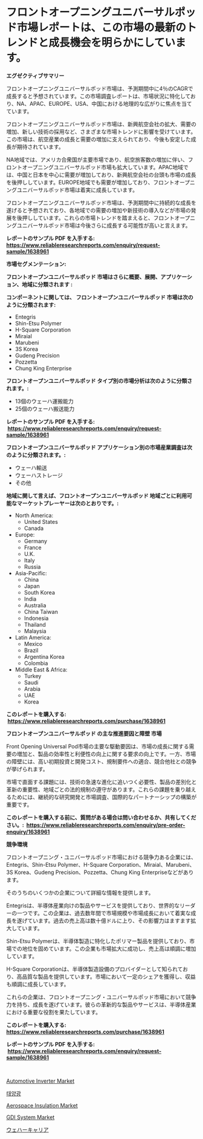 <p><h1>フロントオープニングユニバーサルポッド市場レポートは、この市場の最新のトレンドと成長機会を明らかにしています。</h1></p><p><strong>エグゼクティブサマリー</strong></p>
<p><p>フロントオープニングユニバーサルポッド市場は、予測期間中に4％のCAGRで成長すると予想されています。この市場調査レポートは、市場状況に特化しており、NA、APAC、EUROPE、USA、中国における地理的な広がりに焦点を当てています。</p><p>フロントオープニングユニバーサルポッド市場は、新興航空会社の拡大、需要の増加、新しい技術の採用など、さまざまな市場トレンドに影響を受けています。この市場は、航空産業の成長と需要の増加に支えられており、今後も安定した成長が期待されています。</p><p>NA地域では、アメリカ合衆国が主要市場であり、航空旅客数の増加に伴い、フロントオープニングユニバーサルポッド市場も拡大しています。APAC地域では、中国と日本を中心に需要が増加しており、新興航空会社の台頭も市場の成長を後押ししています。EUROPE地域でも需要が増加しており、フロントオープニングユニバーサルポッド市場は着実に成長しています。</p><p>フロントオープニングユニバーサルポッド市場は、予測期間中に持続的な成長を遂げると予想されており、各地域での需要の増加や新技術の導入などが市場の発展を後押ししています。これらの市場トレンドを踏まえると、フロントオープニングユニバーサルポッド市場は今後さらに成長する可能性が高いと言えます。</p></p>
<p><strong>レポートのサンプル PDF を入手する: <a href="https://www.reliableresearchreports.com/enquiry/request-sample/1638961">https://www.reliableresearchreports.com/enquiry/request-sample/1638961</a></strong></p>
<p><strong>市場セグメンテーション:</strong></p>
<p><strong> フロントオープンユニバーサルポッド 市場はさらに概要、展開、アプリケーション、地域に分類されます :</strong></p>
<p><strong>コンポーネントに関しては、 フロントオープンユニバーサルポッド 市場は次のように分類されます: &nbsp;</strong></p>
<p><ul><li>Entegris</li><li>Shin-Etsu Polymer</li><li>H-Square Corporation</li><li>Miraial</li><li>Marubeni</li><li>3S Korea</li><li>Gudeng Precision</li><li>Pozzetta</li><li>Chung King Enterprise</li></ul></p>
<p><strong> フロントオープンユニバーサルポッド タイプ別の市場分析は次のように分類されます。:</strong></p>
<p><ul><li>13個のウェーハ運搬能力</li><li>25個のウェーハ搬送能力</li></ul></p>
<p><strong>レポートのサンプル PDF を入手する: &nbsp;<a href="https://www.reliableresearchreports.com/enquiry/request-sample/1638961">https://www.reliableresearchreports.com/enquiry/request-sample/1638961</a></strong></p>
<p><strong> フロントオープンユニバーサルポッド アプリケーション別の市場産業調査は次のように分類されます。:</strong></p>
<p><ul><li>ウェーハ輸送</li><li>ウェーハストレージ</li><li>その他</li></ul></p>
<p><strong>地域に関して言えば、フロントオープンユニバーサルポッド 地域ごとに利用可能なマーケットプレーヤーは次のとおりです。:</strong></p>
<p><ul>
    <li>
        North America:
        <ul>
            <li>United States</li>
            <li>Canada</li>
        </ul>
    </li>
    <li>
        Europe:
        <ul>
            <li>Germany</li>
            <li>France</li>
            <li>U.K.</li>
            <li>Italy</li>
            <li>Russia</li>
        </ul>
    </li>
    <li>
        Asia-Pacific:
        <ul>
            <li>China</li>
            <li>Japan</li>
            <li>South Korea</li>
            <li>India</li>
            <li>Australia</li>
            <li>China Taiwan</li>
            <li>Indonesia</li>
            <li>Thailand</li>
            <li>Malaysia</li>
        </ul>
    </li>
    <li>
        Latin America:
        <ul>
            <li>Mexico</li>
            <li>Brazil</li>
            <li>Argentina Korea</li>
            <li>Colombia</li>
        </ul>
    </li>
    <li>
        Middle East & Africa:
        <ul>
            <li>Turkey</li>
            <li>Saudi</li>
            <li>Arabia</li>
            <li>UAE</li>
            <li>Korea</li>
        </ul>
    </li>
    </ul></p>
<p><strong>このレポートを購入する: &nbsp;<a href="https://www.reliableresearchreports.com/purchase/1638961">https://www.reliableresearchreports.com/purchase/1638961</a></strong></p>
<p><strong>フロントオープンユニバーサルポッド の主な推進要因と障壁 市場</strong></p>
<p><p>Front Opening Universal Pod市場の主要な駆動要因は、市場の成長に関する需要の増加と、製品の効率性と利便性の向上に関する要求の向上です。一方、市場の障壁には、高い初期投資と開発コスト、規制要件への適合、競合他社との競争が挙げられます。</p><p>市場で直面する課題には、技術の急速な進化に追いつく必要性、製品の差別化と革新の重要性、地域ごとの法的規制の遵守があります。これらの課題を乗り越えるためには、継続的な研究開発と市場調査、国際的なパートナーシップの構築が重要です。</p></p>
<p><strong>このレポートを購入する前に、質問がある場合は問い合わせるか、共有してください。:&nbsp; <a href="https://www.reliableresearchreports.com/enquiry/pre-order-enquiry/1638961">https://www.reliableresearchreports.com/enquiry/pre-order-enquiry/1638961</a></strong></p>
<p><strong>競争環境</strong></p>
<p><p>フロントオープニング・ユニバーサルポッド市場における競争力ある企業には、Entegris、Shin-Etsu Polymer、H-Square Corporation、Miraial、Marubeni、3S Korea、Gudeng Precision、Pozzetta、Chung King Enterpriseなどがあります。</p><p>そのうちのいくつかの企業について詳細な情報を提供します。</p><p>Entegrisは、半導体産業向けの製品やサービスを提供しており、世界的なリーダーの一つです。この企業は、過去数年間で市場規模や市場成長において着実な成長を遂げています。過去の売上高は数十億ドルに上り、その影響力はますます拡大しています。</p><p>Shin-Etsu Polymerは、半導体製造に特化したポリマー製品を提供しており、市場での地位を固めています。この企業も市場拡大に成功し、売上高は順調に増加しています。</p><p>H-Square Corporationは、半導体製造設備のプロバイダーとして知られており、高品質な製品を提供しています。市場において一定のシェアを獲得し、収益も順調に成長しています。</p><p>これらの企業は、フロントオープニング・ユニバーサルポッド市場において競争力を持ち、成長を遂げています。彼らの革新的な製品やサービスは、半導体産業における重要な役割を果たしています。</p></p>
<p><strong>このレポートを購入する: &nbsp; <a href="https://www.reliableresearchreports.com/purchase/1638961">https://www.reliableresearchreports.com/purchase/1638961</a></strong></p>
<p><strong>レポートのサンプル PDF を入手する: &nbsp;<a href="https://www.reliableresearchreports.com/enquiry/request-sample/1638961">https://www.reliableresearchreports.com/enquiry/request-sample/1638961</a></strong><strong></strong></p>
<p>&nbsp;</p>
<p><p><a href="https://issuu.com/reportprime-2/docs/automotive-inverter-market-size-2030.pptx">Automotive Inverter Market</a></p><p><a href="https://github.com/vsoq0zknh59/Market-Research-Report-List-1/blob/main/72944598452.md">태양광</a></p><p><a href="https://iodized-pantydraco-05c.notion.site/Aerospace-Insulation-Market-Research-Report-Reveals-The-Latest-Trends-And-Opportunities-of-this-Mark-9fa4d4e4c28c4682b3741c6a45c6140a">Aerospace Insulation Market</a></p><p><a href="https://issuu.com/reportprime-2/docs/gdi-system-market-size-2030.pptx">GDI System Market</a></p><p><a href="https://github.com/bevdtkn4419963/Market-Research-Report-List-1/blob/main/37988999279.md">ウェハーキャリア</a></p></p>